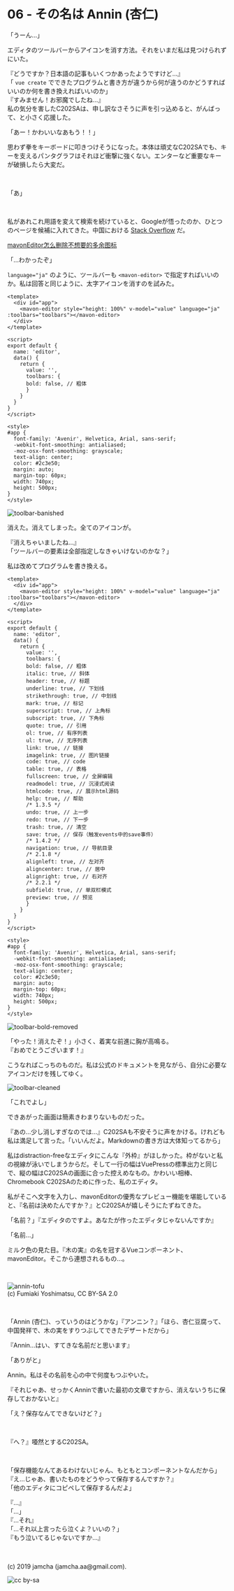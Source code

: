 

# 06 - その名は Annin (杏仁)

「うーん…」

エディタのツールバーからアイコンを消す方法。それをいまだ私は見つけられずにいた。

『どうですか？日本語の記事もいくつかあったようですけど…』  
「 `vue create` でできたプログラムと書き方が違うから何が違うのかどうすればいいのか何を書き換えればいいのか」  
『すみません！お邪魔でしたね…』  
私の気分を害したC202SAは、申し訳なさそうに声を引っ込めると、がんばって、と小さく応援した。

「あー！かわいいなあもう！！」

思わず拳をキーボードに叩きつけそうになった。本体は頑丈なC202SAでも、キーを支えるパンタグラフはそれほど衝撃に強くない。エンターなど重要なキーが破損したら大変だ。

<br>

「あ」

<br>

私があれこれ用語を変えて検索を続けていると、Googleが悟ったのか、ひとつのページを候補に入れてきた。中国における [Stack Overflow](https://stackoverflow.com/) だ。

[mavonEditor怎么删除不想要的多余图标](https://segmentfault.com/q/1010000012794420/a-1020000015628222)

「…わかったぞ」

`language="ja"` のように、ツールバーも `<mavon-editor>` で指定すればいいのか。私は回答と同じように、太字アイコンを消すのを試みた。

```vue
<template>
  <div id="app">
    <mavon-editor style="height: 100%" v-model="value" language="ja" :toolbars="toolbars"></mavon-editor>
  </div>
</template>

<script>
export default {
  name: 'editor',
  data() {
    return {
      value: '',
      toolbars: {
      bold: false, // 粗体
      }
    }
  }
}
</script>

<style>
#app {
  font-family: 'Avenir', Helvetica, Arial, sans-serif;
  -webkit-font-smoothing: antialiased;
  -moz-osx-font-smoothing: grayscale;
  text-align: center;
  color: #2c3e50;
  margin: auto;
  margin-top: 60px;
  width: 740px;
  height: 500px;
}
</style>
```

![toolbar-banished](./img/toolbar-banished.png)

消えた。消えてしまった。全てのアイコンが。

『消えちゃいましたね…』  
「ツールバーの要素は全部指定しなきゃいけないのかな？」

私は改めてプログラムを書き換える。

```vue
<template>
  <div id="app">
    <mavon-editor style="height: 100%" v-model="value" language="ja" :toolbars="toolbars"></mavon-editor>
  </div>
</template>

<script>
export default {
  name: 'editor',
  data() {
    return {
      value: '',
      toolbars: {
      bold: false, // 粗体
      italic: true, // 斜体
      header: true, // 标题
      underline: true, // 下划线
      strikethrough: true, // 中划线
      mark: true, // 标记
      superscript: true, // 上角标
      subscript: true, // 下角标
      quote: true, // 引用
      ol: true, // 有序列表
      ul: true, // 无序列表
      link: true, // 链接
      imagelink: true, // 图片链接
      code: true, // code
      table: true, // 表格
      fullscreen: true, // 全屏编辑
      readmodel: true, // 沉浸式阅读
      htmlcode: true, // 展示html源码
      help: true, // 帮助
      /* 1.3.5 */
      undo: true, // 上一步
      redo: true, // 下一步
      trash: true, // 清空
      save: true, // 保存（触发events中的save事件）
      /* 1.4.2 */
      navigation: true, // 导航目录
      /* 2.1.8 */
      alignleft: true, // 左对齐
      aligncenter: true, // 居中
      alignright: true, // 右对齐
      /* 2.2.1 */
      subfield: true, // 单双栏模式
      preview: true, // 预览
      }
    }
  }
}
</script>

<style>
#app {
  font-family: 'Avenir', Helvetica, Arial, sans-serif;
  -webkit-font-smoothing: antialiased;
  -moz-osx-font-smoothing: grayscale;
  text-align: center;
  color: #2c3e50;
  margin: auto;
  margin-top: 60px;
  width: 740px;
  height: 500px;
}
</style>
```

![toolbar-bold-removed](./img/toolbar-bold-removed.png)

「やった！消えたぞ！」小さく、着実な前進に胸が高鳴る。  
『おめでとうございます！』

こうなればこっちのものだ。私は公式のドキュメントを見ながら、自分に必要なアイコンだけを残してゆく。

![toolbar-cleaned](./img/toolbar-cleaned.png)

「これでよし」

できあがった画面は簡素きわまりないものだった。

『あの…少し消しすぎなのでは…』C202SAも不安そうに声をかける。けれども私は満足して言った。「いいんだよ。Markdownの書き方は大体知ってるから」

私はdistraction-freeなエディタにこんな『外枠』がほしかった。枠がないと私の視線が泳いでしまうからだ。そして一行の幅はVuePressの標準出力と同じで、縦の幅はC202SAの画面に合った控えめなもの。かわいい相棒、Chromebook C202SAのために作った、私のエディタ。

私がそこへ文字を入力し、mavonEditorの優秀なプレビュー機能を堪能していると、『名前は決めたんですか？』とC202SAが嬉しそうにたずねてきた。

「名前？」『エディタのですよ。あなたが作ったエディタじゃないんですか』

「名前…」

ミルク色の見た目。『木の実』の名を冠するVueコンポーネント、mavonEditor。そこから連想されるもの…。

<br>

![annin-tofu](https://upload.wikimedia.org/wikipedia/commons/8/8a/Almond_jelly.jpg)  
(c) Fumiaki Yoshimatsu, CC BY-SA 2.0

<br>

「Annin (杏仁)、っていうのはどうかな」『アンニン？』「ほら、杏仁豆腐って、中国発祥で、木の実をすりつぶしてできたデザートだから」

『Annin…はい、すてきな名前だと思います』  

「ありがと」

Annin。私はその名前を心の中で何度もつぶやいた。

『それじゃあ、せっかくAnninで書いた最初の文章ですから、消えないうちに保存しておかないと』

「え？保存なんてできないけど？」

<br>

『へ？』唖然とするC202SA。

<br>

「保存機能なんてあるわけないじゃん、もともとコンポーネントなんだから」  
『え…じゃあ、書いたものをどうやって保存するんですか？』  
「他のエディタにコピペして保存するんだよ」  

『…』  
「…」  
『…それ』  
「…それ以上言ったら泣くよ？いいの？」  
『もう泣いてるじゃないですか…』

<br>
<br>
(c) 2019 jamcha (jamcha.aa@gmail.com).

![cc by-sa](https://i.creativecommons.org/l/by-sa/4.0/88x31.png)

